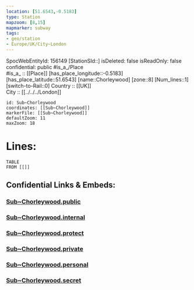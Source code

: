 ```yaml
---
location: [51.6543,-0.5183] 
type: Station 
mapzoom: [8,15] 
mapmarker: subway 
tags:
- geo/station
- Europe/UK/City~London
---
```

SpocWebEntityId: 156149
[StationSId::] 
isDeleted: false
isReadOnly: false
confidential: public
#is_a_/Place  
#is_a_ :: [[Place]] 
[has_place_longitude::-0.5183] 
[has_place_latitude::51.6543] 
[name::Chorleywood] 
[zone::8] 
[Num_lines::1] 
[switch-to-Rail::0] 
Country :: [[UK]]  
City :: [[../../../London]]  


```leaflet
id: Sub~Chorleywood
coordinates: [[Sub~Chorleywood]] 
markerFile: [[Sub~Chorleywood]] 
defaultZoom: 11 
maxZoom: 18
```


# Lines: 
```dataview
TABLE 
FROM [[]] 
```


## Confidential Links & Embeds: 

### [Sub~Chorleywood.public](/_public/\Earth\Continent\Europe\Europe~North\UK\England\Regions~England\London,Greater\cities~GreaterLondon\Underground\StationSub~Chorleywood.public.md) 

### [Sub~Chorleywood.internal](/_internal/\Earth\Continent\Europe\Europe~North\UK\England\Regions~England\London,Greater\cities~GreaterLondon\Underground\StationSub~Chorleywood.internal.md) 

### [Sub~Chorleywood.protect](/_protect/\Earth\Continent\Europe\Europe~North\UK\England\Regions~England\London,Greater\cities~GreaterLondon\Underground\StationSub~Chorleywood.protect.md) 

### [Sub~Chorleywood.private](/_private/\Earth\Continent\Europe\Europe~North\UK\England\Regions~England\London,Greater\cities~GreaterLondon\Underground\StationSub~Chorleywood.private.md) 

### [Sub~Chorleywood.personal](/_personal/\Earth\Continent\Europe\Europe~North\UK\England\Regions~England\London,Greater\cities~GreaterLondon\Underground\StationSub~Chorleywood.personal.md) 

### [Sub~Chorleywood.secret](/_secret/\Earth\Continent\Europe\Europe~North\UK\England\Regions~England\London,Greater\cities~GreaterLondon\Underground\StationSub~Chorleywood.secret.md)

